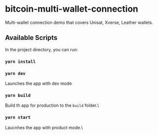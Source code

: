 # bitcoin-multi-wallet-connection
Multi-wallet connection demo that covers Unisat, Xverse, Leather wallets.

## Available Scripts

In the project directory, you can run:

### `yarn install`

### `yarn dev`

Launches the app with dev mode

### `yarn build`

Build th app for production to the `build` folder.\


### `yarn start`

Laucnhes the app with product mode.\


